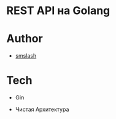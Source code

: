 # REST API на Golang 

# Author 

* [smslash](https://github.com/smslash)

# Tech

- Gin

- Чистая Архитектура